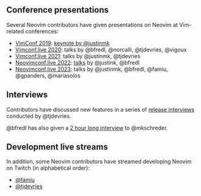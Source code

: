 ## Conference presentations

Several Neovim contributors have given presentations on Neovim at Vim-related conferences:

* [VimConf 2019](https://vimconf.org/2019/): [keynote by @justinmk](https://www.youtube.com/watch?v=Bt-vmPC_-Ho)
* [Vimconf.live 2020](https://www.youtube.com/playlist?list=PLcTu2VkAIIWzD2kicFNHN2c35XQCeZdsv): talks by @bfredl, @norcalli, @tjdevries, @vigoux 
* [Vimconf.live 2021](https://www.youtube.com/playlist?list=PLcTu2VkAIIWyuX-yNe0KNSPR7wjS2lNKz): talks by @justinmk, @tjdevries
* [Neovimconf.live 2022](https://2022.neovimconf.live): [talks](https://www.youtube.com/playlist?list=PLcTu2VkAIIWzH2-dUu1oxucXenDzzcn_q) by @justink, @bfredl
* [Neovimconf.live 2023](https://neovimconf.live): talks by @justinmk, @bfredl, @famiu, @gpanders, @mariasolos

## Interviews

Contributors have discussed new features in a series of [release interviews](https://www.youtube.com/playlist?list=PLep05UYkc6wSN7MRsO0nvRz9FzsnE49z9) conducted by @tjdevries.

@bfredl has also given a [2 hour long interview](https://www.youtube.com/watch?v=MV0pTDKps0A) to @mkschreder.

## Development live streams

In addition, some Neovim contributors have streamed developing Neovim on Twitch (in alphabetical order):

* [@famiu](https://www.twitch.tv/fam1u)
* [@tjdevries](https://www.twitch.tv/teej_dv/)
